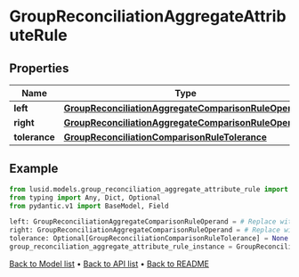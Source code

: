 # GroupReconciliationAggregateAttributeRule

## Properties
Name | Type | Description | Notes
------------ | ------------- | ------------- | -------------
**left** | [**GroupReconciliationAggregateComparisonRuleOperand**](GroupReconciliationAggregateComparisonRuleOperand.md) |  | 
**right** | [**GroupReconciliationAggregateComparisonRuleOperand**](GroupReconciliationAggregateComparisonRuleOperand.md) |  | 
**tolerance** | [**GroupReconciliationComparisonRuleTolerance**](GroupReconciliationComparisonRuleTolerance.md) |  | [optional] 
## Example

```python
from lusid.models.group_reconciliation_aggregate_attribute_rule import GroupReconciliationAggregateAttributeRule
from typing import Any, Dict, Optional
from pydantic.v1 import BaseModel, Field

left: GroupReconciliationAggregateComparisonRuleOperand = # Replace with your value
right: GroupReconciliationAggregateComparisonRuleOperand = # Replace with your value
tolerance: Optional[GroupReconciliationComparisonRuleTolerance] = None
group_reconciliation_aggregate_attribute_rule_instance = GroupReconciliationAggregateAttributeRule(left=left, right=right, tolerance=tolerance)

```

[Back to Model list](../README.md#documentation-for-models) &#8226; [Back to API list](../README.md#documentation-for-api-endpoints) &#8226; [Back to README](../README.md)

